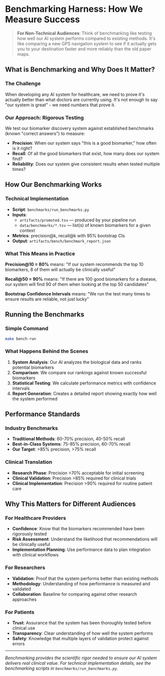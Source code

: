 # Benchmarking Harness: How We Measure Success

> **For Non-Technical Audiences**: Think of benchmarking like testing how well our AI system performs compared to existing methods. It's like comparing a new GPS navigation system to see if it actually gets you to your destination faster and more reliably than the old paper maps.

## What is Benchmarking and Why Does It Matter?

### **The Challenge**
When developing any AI system for healthcare, we need to prove it's actually better than what doctors are currently using. It's not enough to say "our system is great" - we need numbers that prove it.

### **Our Approach: Rigorous Testing**
We test our biomarker discovery system against established benchmarks (known "correct answers") to measure:

- **Precision**: When our system says "this is a good biomarker," how often is it right?
- **Recall**: Of all the good biomarkers that exist, how many does our system find?
- **Reliability**: Does our system give consistent results when tested multiple times?

## How Our Benchmarking Works

### **Technical Implementation**
- **Script**: `benchmarks/run_benchmarks.py`
- **Inputs**:
  - `artifacts/promoted.tsv` — produced by your pipeline run
  - `data/benchmarks/*.tsv` — list(s) of known biomarkers for a given context
- **Metrics**: precision@k, recall@k with 95% bootstrap CIs
- **Output**: `artifacts/bench/benchmark_report.json`

### **What This Means in Practice**
**Precision@10 = 80%** means: "If our system recommends the top 10 biomarkers, 8 of them will actually be clinically useful"

**Recall@50 = 90%** means: "If there are 100 good biomarkers for a disease, our system will find 90 of them when looking at the top 50 candidates"

**Bootstrap Confidence Intervals** means: "We run the test many times to ensure results are reliable, not just lucky"

## Running the Benchmarks

### **Simple Command**
```bash
make bench-run
```

### **What Happens Behind the Scenes**
1. **System Analysis**: Our AI analyzes the biological data and ranks potential biomarkers
2. **Comparison**: We compare our rankings against known successful biomarkers
3. **Statistical Testing**: We calculate performance metrics with confidence intervals
4. **Report Generation**: Creates a detailed report showing exactly how well the system performed

## Performance Standards

### **Industry Benchmarks**
- **Traditional Methods**: 60-70% precision, 40-50% recall
- **Best-in-Class Systems**: 75-85% precision, 60-70% recall
- **Our Target**: >85% precision, >75% recall

### **Clinical Translation**
- **Research Phase**: Precision >70% acceptable for initial screening
- **Clinical Validation**: Precision >85% required for clinical trials
- **Clinical Implementation**: Precision >90% required for routine patient care

## Why This Matters for Different Audiences

### **For Healthcare Providers**
- **Confidence**: Know that the biomarkers recommended have been rigorously tested
- **Risk Assessment**: Understand the likelihood that recommendations will be clinically useful
- **Implementation Planning**: Use performance data to plan integration with clinical workflows

### **For Researchers**
- **Validation**: Proof that the system performs better than existing methods
- **Methodology**: Understanding of how performance is measured and validated
- **Collaboration**: Baseline for comparing against other research approaches

### **For Patients**
- **Trust**: Assurance that the system has been thoroughly tested before clinical use
- **Transparency**: Clear understanding of how well the system performs
- **Safety**: Knowledge that multiple layers of validation protect against errors

---

*Benchmarking provides the scientific rigor needed to ensure our AI system delivers real clinical value. For technical implementation details, see the benchmarking scripts in `benchmarks/run_benchmarks.py`.*
